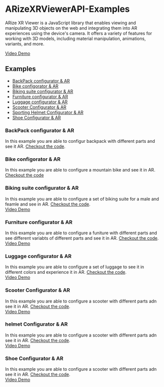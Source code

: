 # ARizeXRViewerAPI-Examples
 ARize XR Viewer is a JavaScript library that enables viewing and manipulating 3D objects on the web and integrating them into AR experiences using the device's camera. It offers a variety of features for working with 3D models, including material manipulation, animations, variants, and more.

[Video Demo](https://youtu.be/f-FxIBNaI7w)



<!-- TABLE OF CONTENTS -->
## Examples

* [BackPack configurator & AR](#backpack-configurator--ar)
* [Bike configorator & AR](#bike-configorator--ar)
* [Biking suite configurator & AR](#biking-suite-configurator--ar)
* [Furniture configurator & AR](#furniture-configurator--ar)
* [Luggage configurator & AR](#luggage-configurator--ar)
* [Scooter Configurator & AR](#scooter-configurator--ar)
* [Sporting Helmet Configurator & AR](#helmet-configurator--ar)
* [Shoe Configurator & AR](#shoe-configurator--ar)

### BackPack configurator & AR
In this example you are able to configur backpack with different parts and see it AR.
[Checkout the code](https://github.com/ARizeDevs/ARizeXRViewerAPI-Examples/tree/main/backpack). <br>


### Bike configorator & AR
In this example you are able to configure a mountain bike and see it in AR.
[Checkout the code](https://github.com/ARizeDevs/ARizeXRViewerAPI-Examples/tree/main/bike)


### Biking suite configurator & AR
In this example you are able to configure a set of biking suite for a male and feamle and see in AR.
[Checkout the code](https://github.com/ARizeDevs/ARizeXRViewerAPI-Examples/tree/main/biking-suite). <br>
[Video Demo](https://youtu.be/E1HhVkFE9hw)

### Furniture configurator & AR
In this example you are able to configure a funiture with different parts and see different variabts of different parts and see it in AR.
[Checkout the code](https://github.com/ARizeDevs/ARizeXRViewerAPI-Examples/tree/main/furniture). <br>
[Video Demo](https://youtu.be/nY8uEroBMqQ)

### Luggage configurator & AR
In this example you are able to configure a set of luggage to see it in different colors and experience it in AR.
[Checkout the code](https://github.com/ARizeDevs/ARizeXRViewerAPI-Examples/tree/main/luggage). <br>
[Video Demo](https://youtu.be/Kz0lRJNCeAE)

### Scooter Configurator & AR
In this example you are able to configure a scooter with different parts adn see it in AR.
[Checkout the code](https://github.com/ARizeDevs/ARizeXRViewerAPI-Examples/tree/main/scooter). <br>
[Video Demo](https://youtu.be/AGD-Zi3c5NU)

### helmet Configurator & AR
In this example you are able to configure a scooter with different parts adn see it in AR.
[Checkout the code](https://github.com/ARizeDevs/ARizeXRViewerAPI-Examples/tree/main/helmet). <br>
[Video Demo](https://youtu.be/AGD-Zi3c5NU)

### Shoe Configurator & AR
In this example you are able to configure a scooter with different parts adn see it in AR.
[Checkout the code](https://github.com/ARizeDevs/ARizeXRViewerAPI-Examples/tree/main/shoes). <br>
[Video Demo](https://youtu.be/AGD-Zi3c5NU)
